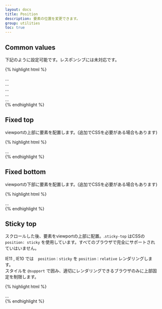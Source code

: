 ```yaml
---
layout: docs
title: Position
description: 要素の位置を変更できます。
group: utilities
toc: true
---
```

<!-- 
---
layout: docs
title: Position
description: Use these shorthand utilities for quickly configuring the position of an element.
group: utilities
toc: true
--- 
-->

## Common values
<!-- 
Quick positioning classes are available, though they are not responsive. 
-->
下記のように設定可能です。レスポンシブには未対応です。

{% highlight html %}
<div class="position-static">...</div>
<div class="position-relative">...</div>
<div class="position-absolute">...</div>
<div class="position-fixed">...</div>
<div class="position-sticky">...</div>
{% endhighlight %}

## Fixed top
<!-- 
Position an element at the top of the viewport, from edge to edge. Be sure you understand the ramifications of fixed position in your project; you may need to add additional CSS. 
-->
viewportの上部に要素を配置します。(追加でCSSを必要がある場合もあります)

{% highlight html %}
<div class="fixed-top">...</div>
{% endhighlight %}


## Fixed bottom
<!-- 
Position an element at the bottom of the viewport, from edge to edge. Be sure you understand the ramifications of fixed position in your project; you may need to add additional CSS. 
-->
viewportの下部に要素を配置します。(追加でCSSを必要がある場合もあります)


{% highlight html %}
<div class="fixed-bottom">...</div>
{% endhighlight %}


## Sticky top
<!-- 
Position an element at the top of the viewport, from edge to edge, but only after you scroll past it. The `.sticky-top` utility uses CSS's `position: sticky`, which isn't fully supported in all browsers. 
-->
スクロールした後、要素をviewportの上部に配置。.`sticky-top` はCSSの `position: sticky` を使用しています。すべてのブラウザで完全にサポートされていはいません。

<!-- **IE11 and IE10 will render `position: sticky` as `position: relative`.** As such, we wrap the styles in a `@supports` query, limiting the stickiness to only browsers that can render it properly. -->

IE11 , IE10 では　`position：sticky` を `position：relative` レンダリングします。  
スタイルを `@support` で囲み、適切にレンダリングできるブラウザのみに上部固定を制限します。


{% highlight html %}
<div class="sticky-top">...</div>
{% endhighlight %}
